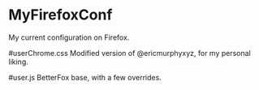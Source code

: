 # MyFirefoxConf
My current configuration on Firefox.

#userChrome.css
Modified version of @ericmurphyxyz, for my personal liking.

#user.js
BetterFox base, with a few overrides.
